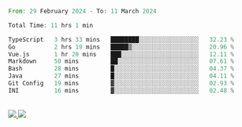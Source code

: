 
<!--START_SECTION:waka-->

```rust
From: 29 February 2024 - To: 11 March 2024

Total Time: 11 hrs 1 min

TypeScript   3 hrs 33 mins   ████████░░░░░░░░░░░░░░░░░   32.23 %
Go           2 hrs 19 mins   █████▒░░░░░░░░░░░░░░░░░░░   20.96 %
Vue.js       1 hr 20 mins    ███░░░░░░░░░░░░░░░░░░░░░░   12.11 %
Markdown     50 mins         ██░░░░░░░░░░░░░░░░░░░░░░░   07.61 %
Bash         28 mins         █░░░░░░░░░░░░░░░░░░░░░░░░   04.37 %
Java         27 mins         █░░░░░░░░░░░░░░░░░░░░░░░░   04.11 %
Git Config   19 mins         ▓░░░░░░░░░░░░░░░░░░░░░░░░   02.93 %
INI          16 mins         ▓░░░░░░░░░░░░░░░░░░░░░░░░   02.48 %
```

<!--END_SECTION:waka-->


<div style="display: inline_block"><br>
  <a style="border-radius:10px;" href="https://www.linkedin.com/in/yan-fernandes-55a81a201/" target="_blank"><img src="https://img.shields.io/badge/LinkedIn-0077B5?style=for-the-badge&logo=linkedin&logoColor=white" target="_blank"</a> 
  <a style="border-radius:10px;" href = "mailto:yanfernandes404@gmail.com"><img src="https://img.shields.io/badge/-Gmail-%23333?style=for-the-badge&logo=gmail&logoColor=white" target="_blank"></a>
</div>
